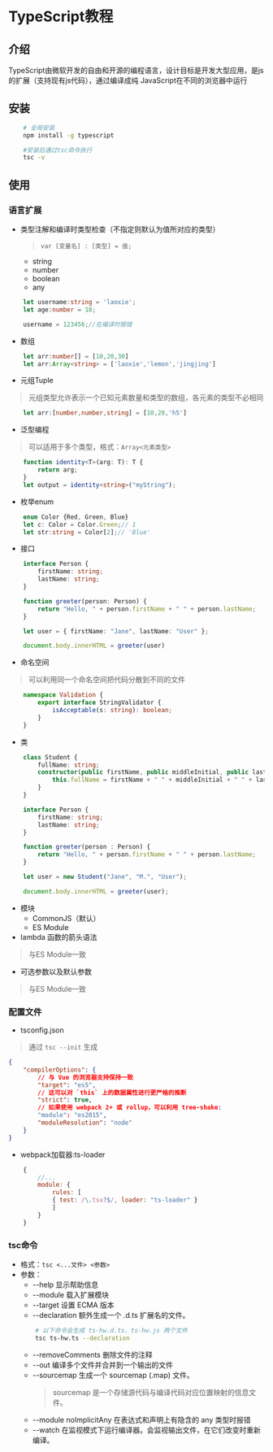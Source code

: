 # TypeScript教程

## 介绍
TypeScript由微软开发的自由和开源的编程语言，设计目标是开发大型应用，是js的扩展（支持现有js代码），通过编译成纯 JavaScript在不同的浏览器中运行

## 安装

```bash
    # 全局安装
    npm install -g typescript

    #安装后通过tsc命令执行
    tsc -v
```

## 使用

### 语言扩展

* 类型注解和编译时类型检查（不指定则默认为值所对应的类型）
    > `var [变量名] : [类型] = 值;`
    * string
    * number
    * boolean
    * any
```ts
    let username:string = 'laoxie';
    let age:number = 18;

    username = 123456;//在编译时报错
```
* 数组
```ts
    let arr:number[] = [10,20,30]
    let arr:Array<string> = ['laoxie','lemon','jingjing']
```
* 元组Tuple
> 元组类型允许表示一个已知元素数量和类型的数组，各元素的类型不必相同
```ts
    let arr:[number,number,string] = [10,20,'h5']
```

* 泛型编程
> 可以适用于多个类型，格式：`Array<元素类型>`

```ts
    function identity<T>(arg: T): T {
        return arg;
    }
    let output = identity<string>("myString");
```
* 枚举enum
```ts
    enum Color {Red, Green, Blue}
    let c: Color = Color.Green;// 1
    let str:string = Color[2];// 'Blue'
```

* 接口
```ts
    interface Person {
        firstName: string;
        lastName: string;
    }

    function greeter(person: Person) {
        return "Hello, " + person.firstName + " " + person.lastName;
    }

    let user = { firstName: "Jane", lastName: "User" };

    document.body.innerHTML = greeter(user)
```

* 命名空间
> 可以利用同一个命名空间把代码分散到不同的文件
```ts
    namespace Validation {
        export interface StringValidator {
            isAcceptable(s: string): boolean;
        }
    }
```

* 类
```ts
    class Student {
        fullName: string;
        constructor(public firstName, public middleInitial, public lastName) {
            this.fullName = firstName + " " + middleInitial + " " + lastName;
        }
    }

    interface Person {
        firstName: string;
        lastName: string;
    }

    function greeter(person : Person) {
        return "Hello, " + person.firstName + " " + person.lastName;
    }

    let user = new Student("Jane", "M.", "User");

    document.body.innerHTML = greeter(user);
```
* 模块
    * CommonJS（默认）
    * ES Module
* lambda 函数的箭头语法
> 与ES Module一致
* 可选参数以及默认参数
> 与ES Module一致


### 配置文件
* tsconfig.json
> 通过 `tsc --init` 生成
```json
{
    "compilerOptions": {
        // 与 Vue 的浏览器支持保持一致
        "target": "es5",
        // 这可以对 `this` 上的数据属性进行更严格的推断
        "strict": true,
        // 如果使用 webpack 2+ 或 rollup，可以利用 tree-shake:
        "module": "es2015",
        "moduleResolution": "node"
    }
}
```

* webpack加载器:ts-loader
```js
    {
        //...
        module: {
            rules: [
            { test: /\.tsx?$/, loader: "ts-loader" }
            ]
        }
    }
```

### tsc命令

* 格式：`tsc <...文件> <参数>`
* 参数：
    * --help 显示帮助信息
    * --module 载入扩展模块
    * --target 设置 ECMA 版本
    * --declaration 额外生成一个 .d.ts 扩展名的文件。
    ```bash
        # 以下命令会生成 ts-hw.d.ts、ts-hw.js 两个文件
        tsc ts-hw.ts --declaration
    ```
    * --removeComments 删除文件的注释
    * --out 编译多个文件并合并到一个输出的文件
    * --sourcemap 生成一个 sourcemap (.map) 文件。
        >sourcemap 是一个存储源代码与编译代码对应位置映射的信息文件。
    * --module noImplicitAny 在表达式和声明上有隐含的 any 类型时报错
    * --watch 在监视模式下运行编译器。会监视输出文件，在它们改变时重新编译。

